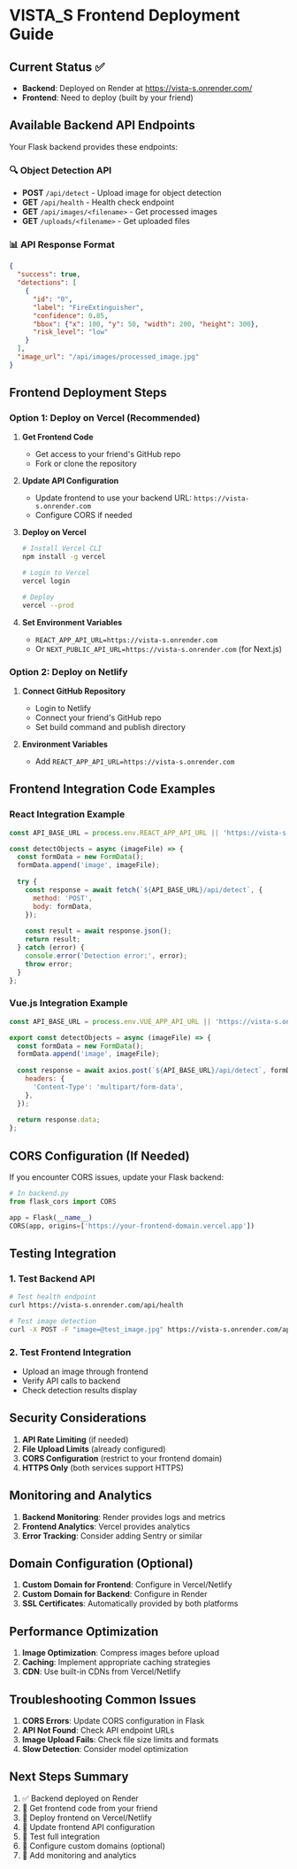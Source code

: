 # VISTA_S Frontend Deployment Guide

## Current Status ✅
- **Backend**: Deployed on Render at https://vista-s.onrender.com/
- **Frontend**: Need to deploy (built by your friend)

## Available Backend API Endpoints

Your Flask backend provides these endpoints:

### 🔍 Object Detection API
- **POST** `/api/detect` - Upload image for object detection
- **GET** `/api/health` - Health check endpoint
- **GET** `/api/images/<filename>` - Get processed images
- **GET** `/uploads/<filename>` - Get uploaded files

### 📊 API Response Format
```json
{
  "success": true,
  "detections": [
    {
      "id": "0",
      "label": "FireExtinguisher",
      "confidence": 0.85,
      "bbox": {"x": 100, "y": 50, "width": 200, "height": 300},
      "risk_level": "low"
    }
  ],
  "image_url": "/api/images/processed_image.jpg"
}
```

## Frontend Deployment Steps

### Option 1: Deploy on Vercel (Recommended)

1. **Get Frontend Code**
   - Get access to your friend's GitHub repo
   - Fork or clone the repository

2. **Update API Configuration**
   - Update frontend to use your backend URL: `https://vista-s.onrender.com`
   - Configure CORS if needed

3. **Deploy on Vercel**
   ```bash
   # Install Vercel CLI
   npm install -g vercel
   
   # Login to Vercel
   vercel login
   
   # Deploy
   vercel --prod
   ```

4. **Set Environment Variables**
   - `REACT_APP_API_URL=https://vista-s.onrender.com`
   - Or `NEXT_PUBLIC_API_URL=https://vista-s.onrender.com` (for Next.js)

### Option 2: Deploy on Netlify

1. **Connect GitHub Repository**
   - Login to Netlify
   - Connect your friend's GitHub repo
   - Set build command and publish directory

2. **Environment Variables**
   - Add `REACT_APP_API_URL=https://vista-s.onrender.com`

## Frontend Integration Code Examples

### React Integration Example
```javascript
const API_BASE_URL = process.env.REACT_APP_API_URL || 'https://vista-s.onrender.com';

const detectObjects = async (imageFile) => {
  const formData = new FormData();
  formData.append('image', imageFile);
  
  try {
    const response = await fetch(`${API_BASE_URL}/api/detect`, {
      method: 'POST',
      body: formData,
    });
    
    const result = await response.json();
    return result;
  } catch (error) {
    console.error('Detection error:', error);
    throw error;
  }
};
```

### Vue.js Integration Example
```javascript
const API_BASE_URL = process.env.VUE_APP_API_URL || 'https://vista-s.onrender.com';

export const detectObjects = async (imageFile) => {
  const formData = new FormData();
  formData.append('image', imageFile);
  
  const response = await axios.post(`${API_BASE_URL}/api/detect`, formData, {
    headers: {
      'Content-Type': 'multipart/form-data',
    },
  });
  
  return response.data;
};
```

## CORS Configuration (If Needed)

If you encounter CORS issues, update your Flask backend:

```python
# In backend.py
from flask_cors import CORS

app = Flask(__name__)
CORS(app, origins=['https://your-frontend-domain.vercel.app'])
```

## Testing Integration

### 1. Test Backend API
```bash
# Test health endpoint
curl https://vista-s.onrender.com/api/health

# Test image detection
curl -X POST -F "image=@test_image.jpg" https://vista-s.onrender.com/api/detect
```

### 2. Test Frontend Integration
- Upload an image through frontend
- Verify API calls to backend
- Check detection results display

## Security Considerations

1. **API Rate Limiting** (if needed)
2. **File Upload Limits** (already configured)
3. **CORS Configuration** (restrict to your frontend domain)
4. **HTTPS Only** (both services support HTTPS)

## Monitoring and Analytics

1. **Backend Monitoring**: Render provides logs and metrics
2. **Frontend Analytics**: Vercel provides analytics
3. **Error Tracking**: Consider adding Sentry or similar

## Domain Configuration (Optional)

1. **Custom Domain for Frontend**: Configure in Vercel/Netlify
2. **Custom Domain for Backend**: Configure in Render
3. **SSL Certificates**: Automatically provided by both platforms

## Performance Optimization

1. **Image Optimization**: Compress images before upload
2. **Caching**: Implement appropriate caching strategies
3. **CDN**: Use built-in CDNs from Vercel/Netlify

## Troubleshooting Common Issues

1. **CORS Errors**: Update CORS configuration in Flask
2. **API Not Found**: Check API endpoint URLs
3. **Image Upload Fails**: Check file size limits and formats
4. **Slow Detection**: Consider model optimization

## Next Steps Summary

1. ✅ Backend deployed on Render
2. 🔄 Get frontend code from your friend
3. 🔄 Deploy frontend on Vercel/Netlify
4. 🔄 Update frontend API configuration
5. 🔄 Test full integration
6. 🔄 Configure custom domains (optional)
7. 🔄 Add monitoring and analytics
